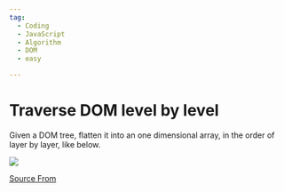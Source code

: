 ```yaml
---
tag:
  - Coding
  - JavaScript
  - Algorithm
  - DOM
  - easy

---
```

  
# Traverse DOM level by level

Given a DOM tree, flatten it into an one dimensional array, in the order of layer by layer, like below.

![](https://ewr1.vultrobjects.com/bfe/img/ykqFdOIOaXFyn2uZ8h5Lt02sFaYb5eZ8_1063x546_1598232821941.png)


[Source From](https://bigfrontend.dev/problem/Traverse-DOM-level-by-level)

  